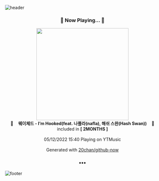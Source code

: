 ![header](https://capsule-render.vercel.app/api?type=wave&height=170&section=header&text=Hi.%20I'm%20SHIFT&fontColor=090707&fontAlignX=45&fontAlignY=65&fontSize=100)

<h3 align="center">🎵 Now Playing... 🎵</h3>
<p align="center">
  <a href="https://music.youtube.com/watch?v=qmF6kUrdr-E">
    <img width="300" src="https://lh3.googleusercontent.com/tdT6iKn9GH8vOGa0WpsxIsxFbJ_KixVLo5eaVETTItEEyDYtnxI88_omYkfD7igGWXnWg-Z1wmj2Thw">
  </a>
  <br>
  🎵&nbsp&nbsp&nbsp <b>웨이체드 - I’m Hooked(feat. 나플라(nafla), 해쉬 스완(Hash Swan))</b> &nbsp&nbsp&nbsp🎵
  <br>
  included in <b>[ 2MONTHS ]</b>
  
  <br />
  <br />
  05/12/2022 15:40 Playing on YTMusic
  <br />
  <br />
  Generated with <a href="https://github.com/20chan/github-now">20chan/github-now</a>
</p>

<h3 align="center">•••</h3>

![footer](https://capsule-render.vercel.app/api?type=wave&height=150&section=footer)
